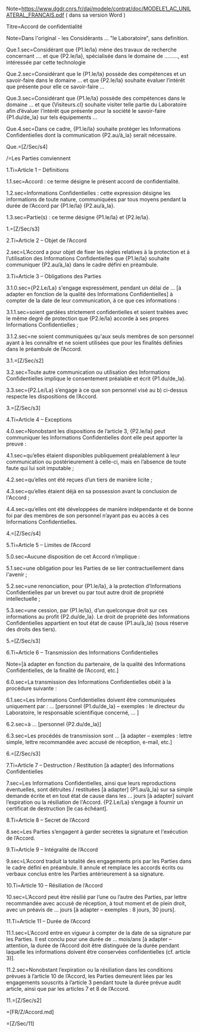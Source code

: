 Note=https://www.dgdr.cnrs.fr/daj/modele/contrat/doc/MODELE1_AC_UNILATERAL_FRANCAIS.pdf ( dans sa version Word )

Titre=Accord de confidentialité
 
Note=Dans l'original - les Considèrants ... "le Laboratoire", sans definition.
 
Que.1.sec=Considérant que {P1.le/la} mène des travaux de recherche concernant …. et que {P2.le/la}, spécialisée dans le domaine de ………, est intéressée par cette technologie

Que.2.sec=Considérant que le {P1.le/la} possède des compétences et un savoir-faire dans le domaine … et que {P2.le/la} souhaite évaluer l’intérêt que présente pour elle ce savoir-faire … 

Que.3.sec=Considérant que {P1.le/la} possède des compétences dans le domaine … et que {Visiteurs.cl} souhaite visiter telle partie du Laboratoire afin d’évaluer l’intérêt que présente pour la société le savoir-faire {P1.du/de_la} sur tels équipements … 

Que.4.sec=Dans ce cadre, {P1.le/la} souhaite protéger les Informations Confidentielles dont la communication {P2.au/à_la} serait nécessaire.

Que.=[Z/Sec/s4]

/=Les Parties conviennent 

1.Ti=Article 1 – Définitions

1.1.sec=Accord : ce terme désigne le présent accord de confidentialité.

1.2.sec=Informations Confidentielles : cette expression désigne les informations de toute nature, communiquées par tous moyens pendant la durée de l’Accord par {P1.le/la} {P2.au/à_la}. 

1.3.sec=Partie(s) : ce terme désigne {P1.le/la} et {P2.le/la}.

1.=[Z/Sec/s3]  

2.Ti=Article 2 – Objet de l’Accord

2.sec=L’Accord a pour objet de fixer les règles relatives à la protection et à l’utilisation des Informations Confidentielles que {P1.le/la} souhaite communiquer {P2.au/à_la} dans le cadre défini en préambule.

3.Ti=Article 3 – Obligations des Parties

3.1.0.sec={P2.Le/La} s'engage expressément, pendant un délai de … [à adapter en fonction de la qualité des Informations Confidentielles] à compter de la date de leur communication, à ce que ces informations :

3.1.1.sec=soient gardées strictement confidentielles et soient traitées avec le même degré de protection que {P2.le/la} accorde à ses propres Informations Confidentielles ;

3.1.2.sec=ne soient communiquées qu'aux seuls membres de son personnel ayant à les connaître et ne soient utilisées que pour les finalités définies dans le préambule de l’Accord. 

3.1.=[Z/Sec/s2]

3.2.sec=Toute autre communication ou utilisation des Informations Confidentielles implique le consentement préalable et écrit {P1.du/de_la}.

3.3.sec={P2.Le/La} s’engage à ce que son personnel visé au b) ci-dessus respecte les dispositions de l’Accord.

3.=[Z/Sec/s3]

4.Ti=Article 4 – Exceptions

4.0.sec=Nonobstant les dispositions de l’article 3, {P2.le/la} peut communiquer les Informations Confidentielles dont elle peut apporter la preuve :

4.1.sec=qu’elles étaient disponibles publiquement préalablement à leur communication ou postérieurement à celle-ci, mais en l’absence de toute faute qui lui soit imputable ;

4.2.sec=qu’elles ont été reçues d’un tiers de manière licite ;

4.3.sec=qu’elles étaient déjà en sa possession avant la conclusion de l'Accord ;

4.4.sec=qu’elles ont été développées de manière indépendante et de bonne foi par des membres de son personnel n’ayant pas eu accès à ces Informations Confidentielles.

4.=[Z/Sec/s4]  

5.Ti=Article 5 – Limites de l’Accord

5.0.sec=Aucune disposition de cet Accord n’implique :

5.1.sec=une obligation pour les Parties de se lier contractuellement dans l'avenir ;

5.2.sec=une renonciation, pour {P1.le/la}, à la protection d‘Informations Confidentielles par un brevet ou par tout autre droit de propriété intellectuelle ;

5.3.sec=une cession, par {P1.le/la}, d’un quelconque droit sur ces informations au profit {P2.du/de_la}. Le droit de propriété des Informations Confidentielles appartient en tout état de cause {P1.au/à_la} (sous réserve des droits des tiers).

5.=[Z/Sec/s3]  

6.Ti=Article 6 – Transmission des Informations Confidentielles

Note=[à adapter en fonction du partenaire, de la qualité des Informations Confidentielles, de la finalité de l’Accord, etc.]

6.0.sec=La transmission des Informations Confidentielles obéit à la procédure suivante :

6.1.sec=Les Informations Confidentielles doivent être communiquées uniquement par : … [personnel {P1.du/de_la} – exemples : le directeur du Laboratoire, le responsable scientifique concerné, … ]

6.2.sec=à … [personnel {P2.du/de_la}]

6.3.sec=Les procédés de transmission sont … [à adapter – exemples : lettre simple, lettre recommandée avec accusé de réception, e-mail, etc.]

6.=[Z/Sec/s3]
  
7.Ti=Article 7 – Destruction / Restitution [à adapter] des Informations Confidentielles

7.sec=Les Informations Confidentielles, ainsi que leurs reproductions éventuelles, sont détruites / restituées [à adapter] {P1.au/à_la} sur sa simple demande écrite et en tout état de cause dans les … jours [à adapter] suivant l’expiration ou la résiliation de l'Accord. {P2.Le/La} s’engage à fournir un certificat de destruction [le cas échéant].

8.Ti=Article 8 – Secret de l’Accord

8.sec=Les Parties s’engagent à garder secrètes la signature et l'exécution de l’Accord.

9.Ti=Article 9 – Intégralité de l’Accord

9.sec=L’Accord traduit la totalité des engagements pris par les Parties dans le cadre défini en préambule. Il annule et remplace les accords écrits ou verbaux conclus entre les Parties antérieurement à sa signature. 

10.Ti=Article 10 – Résiliation de l’Accord

10.sec=L’Accord peut être résilié par l’une ou l’autre des Parties, par lettre recommandée avec accusé de réception, à tout moment et de plein droit, avec un préavis de … jours [à adapter – exemples : 8 jours, 30 jours]. 

11.Ti=Article 11 – Durée de l’Accord  

11.1.sec=L’Accord entre en vigueur à compter de la date de sa signature par les Parties. Il est conclu pour une durée de …  mois/ans [à adapter – attention, la durée de l’Accord doit être distinguée de la durée pendant laquelle les informations doivent être conservées confidentielles (cf. article 3)]. 

11.2.sec=Nonobstant l’expiration ou la résiliation dans les conditions prévues à l’article 10 de l’Accord, les Parties demeurent liées par les engagements souscrits à l’article 3 pendant toute la durée prévue audit article, ainsi que par les articles 7 et 8 de l’Accord.

11.=[Z/Sec/s2]
  
=[FR/Z/Accord.md]

=[Z/Sec/11]